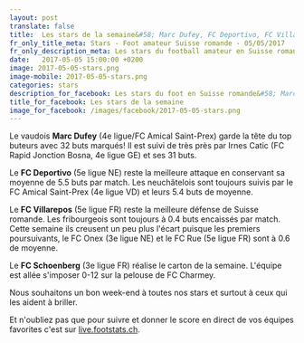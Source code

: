 ```yaml
---
layout: post
translate: false
title:  Les stars de la semaine&#58; Marc Dufey, FC Deportivo, FC Villarepos et FC Amical Saint-Prex
fr_only_title_meta: Stars - Foot amateur Suisse romande - 05/05/2017
fr_only_description_meta: Les stars du football amateur en Suisse romande de la 2e à la 5e ligue - 05/05/2017
date:   2017-05-05 15:00:00 +0200
image: 2017-05-05-stars.png
image-mobile: 2017-05-05-stars.png
categories: stars
description_for_facebook: Les stars du foot en Suisse romande&#58; Marc Dufey, FC Deportivo, FC Villarepos et FC Amical Saint-Prex
title_for_facebook: Les stars de la semaine
image_for_facebook: /images/facebook/2017-05-05-stars.png
---
```

Le vaudois __Marc Dufey__ (4e ligue/FC Amical Saint-Prex) garde la tête du top buteurs avec 32 buts marqués! Il est suivi de très près par Irnes Catic (FC Rapid Jonction Bosna, 4e ligue GE) et ses 31 buts.

Le __FC Deportivo__ (5e ligue NE) reste la meilleure attaque en conservant sa moyenne de 5.5 buts par match. Les neuchâtelois sont toujours suivis par le FC Amical Saint-Prex (4e ligue VD) et leurs 5.4 buts de moyenne.

Le __FC Villarepos__ (5e ligue FR) reste la meilleure défense de Suisse romande. Les fribourgeois sont toujours à 0.4 buts encaissés par match. Cette semaine ils creusent un peu plus l'écart puisque les premiers poursuivants, le FC Onex (3e ligue NE) et le FC Rue (5e ligue FR) sont à 0.6 de moyenne.

Le __FC Schoenberg__ (3e ligue FR) réalise le carton de la semaine. L'équipe est allée s'imposer 0-12 sur la pelouse de FC Charmey.

Nous souhaitons un bon week-end à toutes nos stars et surtout à ceux qui les aident à briller.

Et n'oubliez pas que pour suivre et donner le score en direct de vos équipes favorites c'est sur <a href='http://live.footstats.ch'>live.footstats.ch</a>.